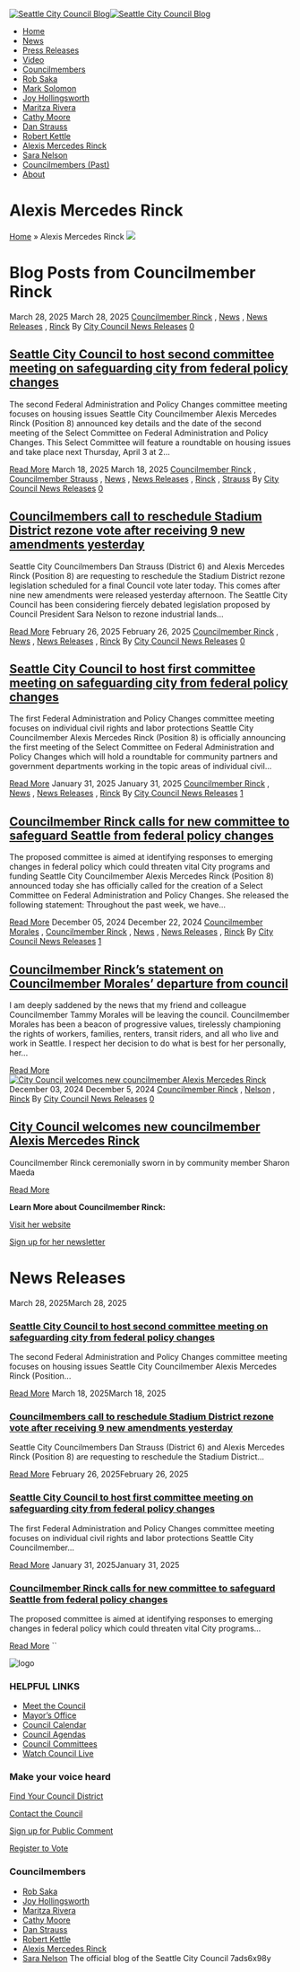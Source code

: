   [![Seattle City Council Blog](images/71303106617e735c21e50f9e9e256103252f2b7db14156e225b28971205073c4.png)![Seattle City Council Blog](images/e8c1cdab4d72b2447513226bfbd325d791d4af9a659ac043b99e6d9f7b86ffbf.png)](https://council.seattle.gov)   []()   []()  

 *  [Home](https://council.seattle.gov) 
 *  [News](https://council.seattle.gov/news) 
 *  [Press Releases](https://council.seattle.gov/press-releases) 
 *  [Video](https://council.seattle.gov/video) 
 *  [Councilmembers](https://council.seattle.gov/seattle-city-councilmembers) 
   *  [Rob Saka](https://council.seattle.gov/saka) 
   *  [Mark Solomon](https://council.seattle.gov/solomon) 
   *  [Joy Hollingsworth](https://council.seattle.gov/hollingsworth) 
   *  [Maritza Rivera](https://council.seattle.gov/rivera) 
   *  [Cathy Moore](https://council.seattle.gov/moore) 
   *  [Dan Strauss](https://council.seattle.gov/strauss) 
   *  [Robert Kettle](https://council.seattle.gov/kettle) 
   *  [Alexis Mercedes Rinck](https://council.seattle.gov/rinck) 
   *  [Sara Nelson](https://council.seattle.gov/nelson) 
   *  [Councilmembers (Past)](https://council.seattle.gov/councilmembers-2022) 
 *  [About](https://council.seattle.gov/about) 

# Alexis Mercedes Rinck

  [Home](https://council.seattle.gov)  » Alexis Mercedes Rinck  [![](images/f48a4f107b05710cee67f485ac056ce67a105abc1f986aac14ee3d5528f2b4aa.png)](https://council.seattle.gov/wp-content/uploads/2025/04/CM-AMR-Banner.png)  

# Blog Posts from Councilmember Rinck

 March 28, 2025 March 28, 2025  [Councilmember Rinck](https://council.seattle.gov/category/councilmember-rinck) , [News](https://council.seattle.gov/category/news) , [News Releases](https://council.seattle.gov/category/news-releases) , [Rinck](https://council.seattle.gov/category/news-releases/rinck)  By [City Council News Releases](https://council.seattle.gov/author/city-council-news-releases)   [0](https://council.seattle.gov/rinck#)  

##  [Seattle City Council to host second committee meeting on safeguarding city from federal policy changes](https://council.seattle.gov/2025/03/28/seattle-city-council-to-host-second-committee-meeting-on-safeguarding-city-from-federal-policy-changes) 

The second Federal Administration and Policy Changes committee meeting focuses on housing issues Seattle City Councilmember Alexis Mercedes Rinck (Position 8) announced key details and the date of the second meeting of the Select Committee on Federal Administration and Policy Changes. This Select Committee will feature a roundtable on housing issues and take place next Thursday, April 3 at 2...

  [Read More](https://council.seattle.gov/2025/03/28/seattle-city-council-to-host-second-committee-meeting-on-safeguarding-city-from-federal-policy-changes)  March 18, 2025 March 18, 2025  [Councilmember Rinck](https://council.seattle.gov/category/councilmember-rinck) , [Councilmember Strauss](https://council.seattle.gov/category/councilmember-strauss) , [News](https://council.seattle.gov/category/news) , [News Releases](https://council.seattle.gov/category/news-releases) , [Rinck](https://council.seattle.gov/category/news-releases/rinck) , [Strauss](https://council.seattle.gov/category/news-releases/strauss)  By [City Council News Releases](https://council.seattle.gov/author/city-council-news-releases)   [0](https://council.seattle.gov/rinck#)  

##  [Councilmembers call to reschedule Stadium District rezone vote after receiving 9 new amendments yesterday](https://council.seattle.gov/2025/03/18/councilmembers-call-to-reschedule-stadium-district-rezone-vote-after-receiving-9-new-amendments-yesterday) 

Seattle City Councilmembers Dan Strauss (District 6) and Alexis Mercedes Rinck (Position 8) are requesting to reschedule the Stadium District rezone legislation scheduled for a final Council vote later today. This comes after nine new amendments were released yesterday afternoon. The Seattle City Council has been considering fiercely debated legislation proposed by Council President Sara Nelson to rezone industrial lands...

  [Read More](https://council.seattle.gov/2025/03/18/councilmembers-call-to-reschedule-stadium-district-rezone-vote-after-receiving-9-new-amendments-yesterday)  February 26, 2025 February 26, 2025  [Councilmember Rinck](https://council.seattle.gov/category/councilmember-rinck) , [News](https://council.seattle.gov/category/news) , [News Releases](https://council.seattle.gov/category/news-releases) , [Rinck](https://council.seattle.gov/category/news-releases/rinck)  By [City Council News Releases](https://council.seattle.gov/author/city-council-news-releases)   [0](https://council.seattle.gov/rinck#)  

##  [Seattle City Council to host first committee meeting on safeguarding city from federal policy changes](https://council.seattle.gov/2025/02/26/seattle-city-council-to-host-first-committee-meeting-on-safeguarding-city-from-federal-policy-changes) 

The first Federal Administration and Policy Changes committee meeting focuses on individual civil rights and labor protections Seattle City Councilmember Alexis Mercedes Rinck (Position 8) is officially announcing the first meeting of the Select Committee on Federal Administration and Policy Changes which will hold a roundtable for community partners and government departments working in the topic areas of individual civil...

  [Read More](https://council.seattle.gov/2025/02/26/seattle-city-council-to-host-first-committee-meeting-on-safeguarding-city-from-federal-policy-changes)  January 31, 2025 January 31, 2025  [Councilmember Rinck](https://council.seattle.gov/category/councilmember-rinck) , [News](https://council.seattle.gov/category/news) , [News Releases](https://council.seattle.gov/category/news-releases) , [Rinck](https://council.seattle.gov/category/news-releases/rinck)  By [City Council News Releases](https://council.seattle.gov/author/city-council-news-releases)   [1](https://council.seattle.gov/rinck#)  

##  [Councilmember Rinck calls for new committee to safeguard Seattle from federal policy changes](https://council.seattle.gov/2025/01/31/councilmember-rinck-calls-for-new-committee-to-safeguard-seattle-from-federal-policy-changes) 

The proposed committee is aimed at identifying responses to emerging changes in federal policy which could threaten vital City programs and funding Seattle City Councilmember Alexis Mercedes Rinck (Position 8) announced today she has officially called for the creation of a Select Committee on Federal Administration and Policy Changes. She released the following statement: Throughout the past week, we have...

  [Read More](https://council.seattle.gov/2025/01/31/councilmember-rinck-calls-for-new-committee-to-safeguard-seattle-from-federal-policy-changes)  December 05, 2024 December 22, 2024  [Councilmember Morales](https://council.seattle.gov/category/councilmember-morales) , [Councilmember Rinck](https://council.seattle.gov/category/councilmember-rinck) , [News](https://council.seattle.gov/category/news) , [News Releases](https://council.seattle.gov/category/news-releases) , [Rinck](https://council.seattle.gov/category/news-releases/rinck)  By [City Council News Releases](https://council.seattle.gov/author/city-council-news-releases)   [1](https://council.seattle.gov/rinck#)  

##  [Councilmember Rinck’s statement on Councilmember Morales’ departure from council](https://council.seattle.gov/2024/12/05/councilmember-rincks-statement-on-councilmember-morales-departure-from-council) 

I am deeply saddened by the news that my friend and colleague Councilmember Tammy Morales will be leaving the council. Councilmember Morales has been a beacon of progressive values, tirelessly championing the rights of workers, families, renters, transit riders, and all who live and work in Seattle. I respect her decision to do what is best for her personally, her...

  [Read More](https://council.seattle.gov/2024/12/05/councilmember-rincks-statement-on-councilmember-morales-departure-from-council)   [![City Council welcomes new councilmember Alexis Mercedes Rinck](images/8dee336ec1e99a631f2afcb2fa2eef9345bc713d828763b8f227dbe4d5ed71ae.jpg)](https://council.seattle.gov/2024/12/03/city-council-welcomes-new-councilmember-alexis-mercedes-rinck)  December 03, 2024 December 5, 2024  [Councilmember Rinck](https://council.seattle.gov/category/councilmember-rinck) , [Nelson](https://council.seattle.gov/category/news-releases/nelson) , [Rinck](https://council.seattle.gov/category/news-releases/rinck)  By [City Council News Releases](https://council.seattle.gov/author/city-council-news-releases)   [0](https://council.seattle.gov/rinck#)  

##  [City Council welcomes new councilmember Alexis Mercedes Rinck](https://council.seattle.gov/2024/12/03/city-council-welcomes-new-councilmember-alexis-mercedes-rinck) 

Councilmember Rinck ceremonially sworn in by community member Sharon Maeda

  [Read More](https://council.seattle.gov/2024/12/03/city-council-welcomes-new-councilmember-alexis-mercedes-rinck)  

 __Learn More about Councilmember Rinck:__ 

 [Visit her website](https://seattle.gov/council/rinck) 

 [Sign up for her newsletter](https://seattle.us12.list-manage.com/subscribe?u=11a79978ca7225050bfabf7ad&id=f60af58778) 

# News Releases

 March 28, 2025March 28, 2025 

###  [Seattle City Council to host second committee meeting on safeguarding city from federal policy changes](https://council.seattle.gov/2025/03/28/seattle-city-council-to-host-second-committee-meeting-on-safeguarding-city-from-federal-policy-changes) 

The second Federal Administration and Policy Changes committee meeting focuses on housing issues Seattle City Councilmember Alexis Mercedes Rinck (Position...

  [Read More](https://council.seattle.gov/2025/03/28/seattle-city-council-to-host-second-committee-meeting-on-safeguarding-city-from-federal-policy-changes)  March 18, 2025March 18, 2025 

###  [Councilmembers call to reschedule Stadium District rezone vote after receiving 9 new amendments yesterday](https://council.seattle.gov/2025/03/18/councilmembers-call-to-reschedule-stadium-district-rezone-vote-after-receiving-9-new-amendments-yesterday) 

Seattle City Councilmembers Dan Strauss (District 6) and Alexis Mercedes Rinck (Position 8) are requesting to reschedule the Stadium District...

  [Read More](https://council.seattle.gov/2025/03/18/councilmembers-call-to-reschedule-stadium-district-rezone-vote-after-receiving-9-new-amendments-yesterday)  February 26, 2025February 26, 2025 

###  [Seattle City Council to host first committee meeting on safeguarding city from federal policy changes](https://council.seattle.gov/2025/02/26/seattle-city-council-to-host-first-committee-meeting-on-safeguarding-city-from-federal-policy-changes) 

The first Federal Administration and Policy Changes committee meeting focuses on individual civil rights and labor protections Seattle City Councilmember...

  [Read More](https://council.seattle.gov/2025/02/26/seattle-city-council-to-host-first-committee-meeting-on-safeguarding-city-from-federal-policy-changes)  January 31, 2025January 31, 2025 

###  [Councilmember Rinck calls for new committee to safeguard Seattle from federal policy changes](https://council.seattle.gov/2025/01/31/councilmember-rinck-calls-for-new-committee-to-safeguard-seattle-from-federal-policy-changes) 

The proposed committee is aimed at identifying responses to emerging changes in federal policy which could threaten vital City programs...

  [Read More](https://council.seattle.gov/2025/01/31/councilmember-rinck-calls-for-new-committee-to-safeguard-seattle-from-federal-policy-changes)   `` 

 ![logo](images/a3700bd367884fc915b298d7165d53320864f896b68d4428e7526984491ad87b.png) 

### HELPFUL LINKS

 *  [Meet the Council](https://seattle.gov/council/meet-the-council) 
 *  [Mayor’s Office](https://seattle.gov/mayor) 
 *  [Council Calendar](https://seattle.gov/council/calendar) 
 *  [Council Agendas](https://seattle.legistar.com/Calendar.aspx) 
 *  [Council Committees](https://seattle.gov/council/committees) 
 *  [Watch Council Live](https://seattle.gov/council/watch-council-live) 

### Make your voice heard

 [Find Your Council District](https://www.seattle.gov/cityclerk/agendas-and-legislative-resources/find-your-council-district) 

 [Contact the Council](https://www.seattle.gov/cityclerk/agendas-and-legislative-resources/city-council-agendas/contact-the-city-council) 

 [Sign up for Public Comment](https://www.seattle.gov/council/committees/public-comment#:~:text=Register%2520to%2520speak%2520on%2520the,be%2520recognized%2520by%2520the%2520Chair.) 

 [Register to Vote](https://kingcounty.gov/depts/elections/how-to-vote/register-to-vote.aspx) 

### Councilmembers

 *  [Rob Saka](https://seattle.gov/council/meet-the-council/rob-saka) 
 *  [Joy Hollingsworth](https://seattle.gov/council/meet-the-council/joy-hollingsworth) 
 *  [Maritza Rivera](https://seattle.gov/council/meet-the-council/maritza-rivera) 
 *  [Cathy Moore](https://seattle.gov/council/meet-the-council/cathy-moore) 
 *  [Dan Strauss](https://seattle.gov/council/strauss) 
 *  [Robert Kettle](https://seattle.gov/council/meet-the-council/robert-kettle) 
 *  [Alexis Mercedes Rinck](https://seattle.gov/council/rinck) 
 *  [Sara Nelson](https://seattle.gov/council/meet-the-council/sara-nelson) 
  []()  The official blog of the Seattle City Council 7ads6x98y 